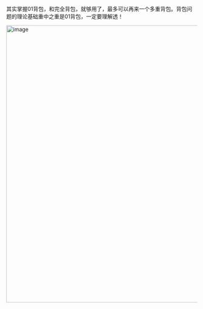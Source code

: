 其实掌握01背包，和完全背包，就够用了，最多可以再来一个多重背包。背包问题的理论基础重中之重是01背包，一定要理解透！

<img width="732" alt="image" src="https://github.com/fifi1120/coding_study_blog/assets/98888516/349192d4-aba0-4f3e-a1ab-58978b3e03b6">


